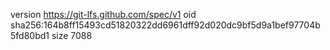 version https://git-lfs.github.com/spec/v1
oid sha256:164b8ff15493cd51820322dd6961dff92d020dc9bf5d9a1bef97704b5fd80bd1
size 7088

